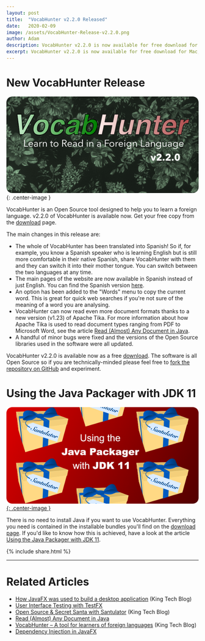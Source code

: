 ```yaml
---
layout: post
title:  "VocabHunter v2.2.0 Released"
date:   2020-02-09
image: /assets/VocabHunter-Release-v2.2.0.png
author: Adam
description: VocabHunter v2.2.0 is now available for free download for Mac, Windows and Linux
excerpt: VocabHunter v2.2.0 is now available for free download for Mac, Windows and Linux.  The big news in this release is that the whole of VocabHunter has been translated into Spanish.
---
```

# New VocabHunter Release
![VocabHunter v2.2.0](/assets/VocabHunter-Release-v2.2.0.png){: .center-image }

VocabHunter is an Open Source tool designed to help you to learn a foreign language.  v2.2.0 of VocabHunter is available now.  Get your free copy from the [download](/download) page.

The main changes in this release are:

* The whole of VocabHunter has been translated into Spanish!  So if, for example, you know a Spanish speaker who is learning English but is still more comfortable in their native Spanish, share VocabHunter with them and they can switch it into their mother tongue.  You can switch between the two languages at any time.
* The main pages of the website are now available in Spanish instead of just English.  You can find the Spanish version [here](/es/).
* An option has been added to the "Words" menu to copy the current word.  This is great for quick web searches if you're not sure of the meaning of a word you are analysing.
* VocabHunter can now read even more document formats thanks to a new version (v1.23) of Apache Tika.  For more information about how Apache Tika is used to read document types ranging from PDF to Microsoft Word, see the article [Read (Almost) Any Document in Java].
* A handful of minor bugs were fixed and the versions of the Open Source libraries used in the software were all updated.

VocabHunter v2.2.0 is available now as a free [download](/download).  The software is all Open Source so if you are technically-minded please feel free to [fork the repository on GitHub][GitHub] and experiment.

# Using the Java Packager with JDK 11
[![Using the Java Packager with JDK 11](/assets/java-packager-jdk-11-2.png){: .center-image }][Using the Java Packager with JDK 11]

There is no need to install Java if you want to use VocabHunter.  Everything you need is contained in the installable bundles you'll find on the [download page](/download).  If you'd like to know how this is achieved, have a look at the article [Using the Java Packager with JDK 11].

{% include share.html %}
___

# Related Articles
* [How JavaFX was used to build a desktop application][KingTechBlog2] (King Tech Blog)
* [User Interface Testing with TestFX]
* [Open Source & Secret Santa with Santulator] (King Tech Blog)
* [Read (Almost) Any Document in Java]
* [VocabHunter – A tool for learners of foreign languages][KingTechBlog1] (King Tech Blog)
* [Dependency Injection in JavaFX]

[Dependency Injection in JavaFX]:/2016/11/13/JavaFX-Dependency-Injection.html
[User Interface Testing with TestFX]:/2016/07/27/TestFX.html
[Building a JavaFX Search Bar]:https://medium.com/@adam_carroll/building-a-javafx-search-bar-6714a27c93d7
[Read (Almost) Any Document in Java]:/2017/04/30/Read-Any-Document-Format.html
[Using the Java Packager with JDK 11]:https://medium.com/@adam_carroll/java-packager-with-jdk11-31b3d620f4a8

[GitHub]:https://github.com/VocabHunter/VocabHunter

[KingTechBlog1]:https://medium.com/techking/vocabhunter-a-tool-for-learners-of-foreign-languages-55c467a6250c
[KingTechBlog2]:https://medium.com/techking/how-javafx-was-used-to-build-a-desktop-application-7d4c680d8dc
[Open Source & Secret Santa with Santulator]:https://medium.com/techking/open-source-secret-santa-with-santulator-9101972359fc
